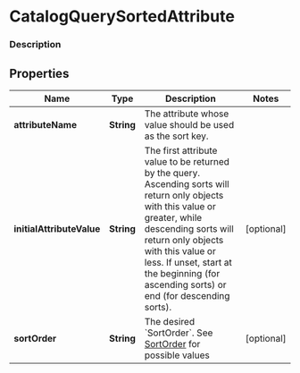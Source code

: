 
# CatalogQuerySortedAttribute

### Description



## Properties
Name | Type | Description | Notes
------------ | ------------- | ------------- | -------------
**attributeName** | **String** | The attribute whose value should be used as the sort key. | 
**initialAttributeValue** | **String** | The first attribute value to be returned by the query. Ascending sorts will return only objects with this value or greater, while descending sorts will return only objects with this value or less. If unset, start at the beginning (for ascending sorts) or end (for descending sorts). |  [optional]
**sortOrder** | **String** | The desired &#x60;SortOrder&#x60;. See [SortOrder](#type-sortorder) for possible values |  [optional]



